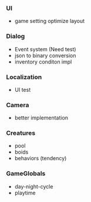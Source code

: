 ### UI
- game setting optimize layout


### Dialog
- Event system (Need test)
- json to binary conversion
- inventory conditon impl

### Localization
- UI test

### Camera
- better implementation

### Creatures
- pool
- boids
- behaviors (tendency)

### GameGlobals
- day-night-cycle
- playtime